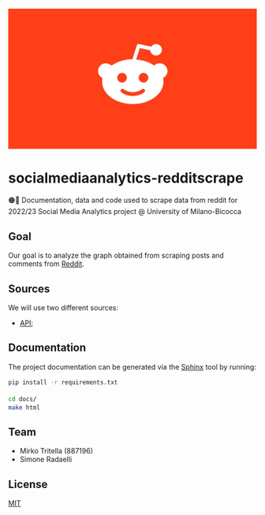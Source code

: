 ![reddit-scrape](./logos/logo_reddit.png)

# socialmediaanalytics-redditscrape
🟠🤖 Documentation, data and code used to scrape data from reddit for 2022/23 Social Media Analytics project @ University of Milano-Bicocca

## Goal 
Our goal is to analyze the graph obtained from scraping posts and comments from [Reddit](https://www.reddit.com).

## Sources
We will use two different sources:
* [API](https://reddit.com "Reddit API");

## Documentation
The project documentation can be generated via the [Sphinx](https://www.sphinx-doc.org/en/master/ "Sphinx") tool by running:

```bash
pip install -r requirements.txt

cd docs/
make html
```

## Team
* Mirko Tritella (887196)
* Simone Radaelli

## License
[MIT](https://choosealicense.com/licenses/mit/)
